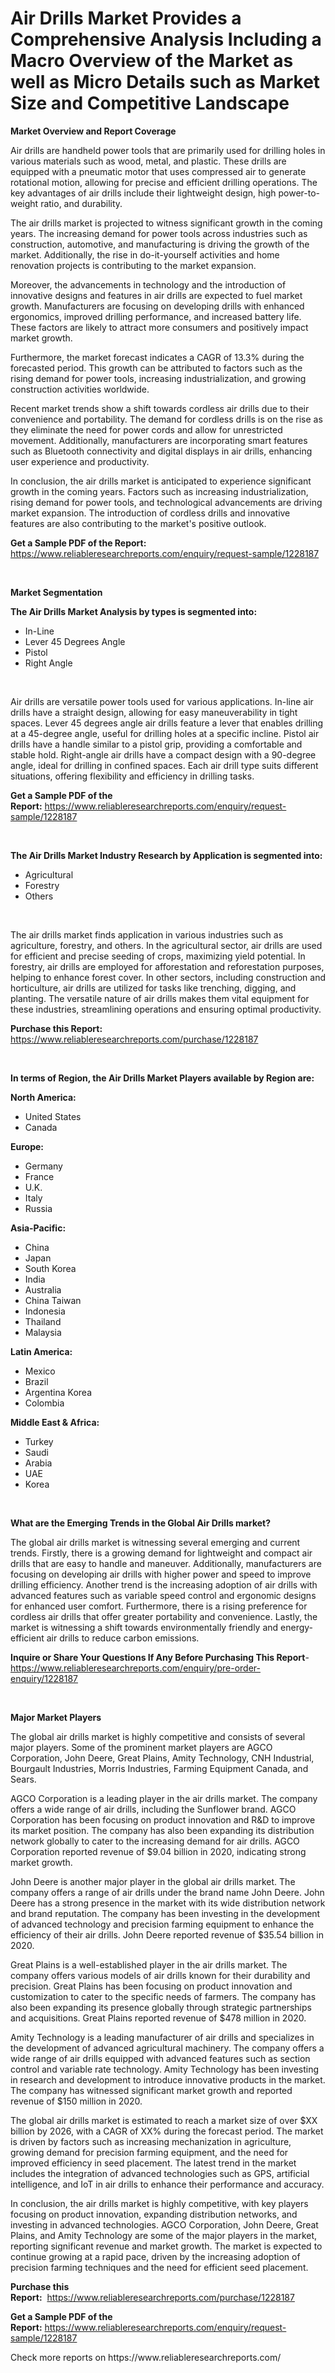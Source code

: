 <p><h1>Air Drills Market Provides a Comprehensive Analysis Including a Macro Overview of the Market as well as Micro Details such as Market Size and Competitive Landscape</h1></p><p><strong>Market Overview and Report Coverage</strong></p>
<p><p>Air drills are handheld power tools that are primarily used for drilling holes in various materials such as wood, metal, and plastic. These drills are equipped with a pneumatic motor that uses compressed air to generate rotational motion, allowing for precise and efficient drilling operations. The key advantages of air drills include their lightweight design, high power-to-weight ratio, and durability.</p><p>The air drills market is projected to witness significant growth in the coming years. The increasing demand for power tools across industries such as construction, automotive, and manufacturing is driving the growth of the market. Additionally, the rise in do-it-yourself activities and home renovation projects is contributing to the market expansion.</p><p>Moreover, the advancements in technology and the introduction of innovative designs and features in air drills are expected to fuel market growth. Manufacturers are focusing on developing drills with enhanced ergonomics, improved drilling performance, and increased battery life. These factors are likely to attract more consumers and positively impact market growth.</p><p>Furthermore, the market forecast indicates a CAGR of 13.3% during the forecasted period. This growth can be attributed to factors such as the rising demand for power tools, increasing industrialization, and growing construction activities worldwide.</p><p>Recent market trends show a shift towards cordless air drills due to their convenience and portability. The demand for cordless drills is on the rise as they eliminate the need for power cords and allow for unrestricted movement. Additionally, manufacturers are incorporating smart features such as Bluetooth connectivity and digital displays in air drills, enhancing user experience and productivity.</p><p>In conclusion, the air drills market is anticipated to experience significant growth in the coming years. Factors such as increasing industrialization, rising demand for power tools, and technological advancements are driving market expansion. The introduction of cordless drills and innovative features are also contributing to the market's positive outlook.</p></p>
<p><strong>Get a Sample PDF of the Report:</strong> <a href="https://www.reliableresearchreports.com/enquiry/request-sample/1228187">https://www.reliableresearchreports.com/enquiry/request-sample/1228187</a></p>
<p>&nbsp;</p>
<p><strong>Market Segmentation</strong></p>
<p><strong>The Air Drills Market Analysis by types is segmented into:</strong></p>
<p><ul><li>In-Line</li><li>Lever 45 Degrees Angle</li><li>Pistol</li><li>Right Angle</li></ul></p>
<p>&nbsp;</p>
<p><p>Air drills are versatile power tools used for various applications. In-line air drills have a straight design, allowing for easy maneuverability in tight spaces. Lever 45 degrees angle air drills feature a lever that enables drilling at a 45-degree angle, useful for drilling holes at a specific incline. Pistol air drills have a handle similar to a pistol grip, providing a comfortable and stable hold. Right-angle air drills have a compact design with a 90-degree angle, ideal for drilling in confined spaces. Each air drill type suits different situations, offering flexibility and efficiency in drilling tasks.</p></p>
<p><strong>Get a Sample PDF of the Report:</strong>&nbsp;<a href="https://www.reliableresearchreports.com/enquiry/request-sample/1228187">https://www.reliableresearchreports.com/enquiry/request-sample/1228187</a></p>
<p>&nbsp;</p>
<p><strong>The Air Drills Market Industry Research by Application is segmented into:</strong></p>
<p><ul><li>Agricultural</li><li>Forestry</li><li>Others</li></ul></p>
<p>&nbsp;</p>
<p><p>The air drills market finds application in various industries such as agriculture, forestry, and others. In the agricultural sector, air drills are used for efficient and precise seeding of crops, maximizing yield potential. In forestry, air drills are employed for afforestation and reforestation purposes, helping to enhance forest cover. In other sectors, including construction and horticulture, air drills are utilized for tasks like trenching, digging, and planting. The versatile nature of air drills makes them vital equipment for these industries, streamlining operations and ensuring optimal productivity.</p></p>
<p><strong>Purchase this Report:</strong>&nbsp; <a href="https://www.reliableresearchreports.com/purchase/1228187">https://www.reliableresearchreports.com/purchase/1228187</a></p>
<p>&nbsp;</p>
<p><strong>In terms of Region, the Air Drills Market Players available by Region are:</strong></p>
<p>
    <p> <strong> North America: </strong>
        <ul>
            <li>United States</li>
            <li>Canada</li>
        </ul>
        </p> 
    <p> <strong> Europe: </strong>
        <ul>
            <li>Germany</li>
            <li>France</li>
            <li>U.K.</li>
            <li>Italy</li>
            <li>Russia</li>
        </ul>
        </p> 
    <p> <strong> Asia-Pacific: </strong>
        <ul>
            <li>China</li>
            <li>Japan</li>
            <li>South Korea</li>
            <li>India</li>
            <li>Australia</li>
            <li>China Taiwan</li>
            <li>Indonesia</li>
            <li>Thailand</li>
            <li>Malaysia</li>
        </ul>
        </p> 
    <p> <strong> Latin America: </strong>
        <ul>
            <li>Mexico</li>
            <li>Brazil</li>
            <li>Argentina Korea</li>
            <li>Colombia</li>
        </ul>
        </p> 
    <p> <strong> Middle East & Africa: </strong>
        <ul>
            <li>Turkey</li>
            <li>Saudi</li>
            <li>Arabia</li>
            <li>UAE</li>
            <li>Korea</li>
        </ul>
    </p>
    </p>
<p>&nbsp;</p>
<p><strong>What are the Emerging Trends in the Global Air Drills market?</strong></p>
<p><p>The global air drills market is witnessing several emerging and current trends. Firstly, there is a growing demand for lightweight and compact air drills that are easy to handle and maneuver. Additionally, manufacturers are focusing on developing air drills with higher power and speed to improve drilling efficiency. Another trend is the increasing adoption of air drills with advanced features such as variable speed control and ergonomic designs for enhanced user comfort. Furthermore, there is a rising preference for cordless air drills that offer greater portability and convenience. Lastly, the market is witnessing a shift towards environmentally friendly and energy-efficient air drills to reduce carbon emissions.</p></p>
<p><strong>Inquire or Share Your Questions If Any Before Purchasing This Report</strong>- <a href="https://www.reliableresearchreports.com/enquiry/pre-order-enquiry/1228187">https://www.reliableresearchreports.com/enquiry/pre-order-enquiry/1228187</a></p>
<p>&nbsp;</p>
<p><strong>Major Market Players</strong></p>
<p><p>The global air drills market is highly competitive and consists of several major players. Some of the prominent market players are AGCO Corporation, John Deere, Great Plains, Amity Technology, CNH Industrial, Bourgault Industries, Morris Industries, Farming Equipment Canada, and Sears.</p><p>AGCO Corporation is a leading player in the air drills market. The company offers a wide range of air drills, including the Sunflower brand. AGCO Corporation has been focusing on product innovation and R&D to improve its market position. The company has also been expanding its distribution network globally to cater to the increasing demand for air drills. AGCO Corporation reported revenue of $9.04 billion in 2020, indicating strong market growth.</p><p>John Deere is another major player in the global air drills market. The company offers a range of air drills under the brand name John Deere. John Deere has a strong presence in the market with its wide distribution network and brand reputation. The company has been investing in the development of advanced technology and precision farming equipment to enhance the efficiency of their air drills. John Deere reported revenue of $35.54 billion in 2020.</p><p>Great Plains is a well-established player in the air drills market. The company offers various models of air drills known for their durability and precision. Great Plains has been focusing on product innovation and customization to cater to the specific needs of farmers. The company has also been expanding its presence globally through strategic partnerships and acquisitions. Great Plains reported revenue of $478 million in 2020.</p><p>Amity Technology is a leading manufacturer of air drills and specializes in the development of advanced agricultural machinery. The company offers a wide range of air drills equipped with advanced features such as section control and variable rate technology. Amity Technology has been investing in research and development to introduce innovative products in the market. The company has witnessed significant market growth and reported revenue of $150 million in 2020.</p><p>The global air drills market is estimated to reach a market size of over $XX billion by 2026, with a CAGR of XX% during the forecast period. The market is driven by factors such as increasing mechanization in agriculture, growing demand for precision farming equipment, and the need for improved efficiency in seed placement. The latest trend in the market includes the integration of advanced technologies such as GPS, artificial intelligence, and IoT in air drills to enhance their performance and accuracy.</p><p>In conclusion, the air drills market is highly competitive, with key players focusing on product innovation, expanding distribution networks, and investing in advanced technologies. AGCO Corporation, John Deere, Great Plains, and Amity Technology are some of the major players in the market, reporting significant revenue and market growth. The market is expected to continue growing at a rapid pace, driven by the increasing adoption of precision farming techniques and the need for efficient seed placement.</p></p>
<p><strong>Purchase this Report:</strong>&nbsp;&nbsp;<a href="https://www.reliableresearchreports.com/purchase/1228187">https://www.reliableresearchreports.com/purchase/1228187</a></p>
<p></p>
<p><strong>Get a Sample PDF of the Report:</strong>&nbsp;<a href="https://www.reliableresearchreports.com/enquiry/request-sample/1228187">https://www.reliableresearchreports.com/enquiry/request-sample/1228187</a></p>
<p>Check more reports on https://www.reliableresearchreports.com/</p>